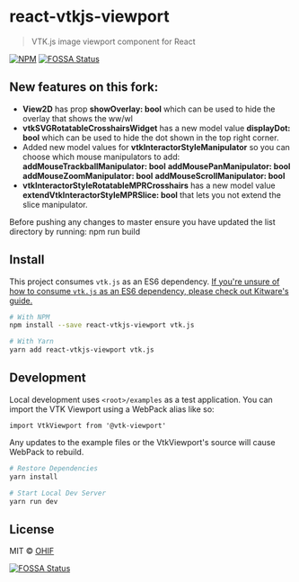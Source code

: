 # react-vtkjs-viewport

> VTK.js image viewport component for React

[![NPM](https://img.shields.io/npm/v/react-vtkjs-viewport.svg)](https://www.npmjs.com/package/react-vtkjs-viewport)
[![FOSSA Status](https://app.fossa.io/api/projects/git%2Bgithub.com%2FOHIF%2Freact-vtkjs-viewport.svg?type=shield)](https://app.fossa.io/projects/git%2Bgithub.com%2FOHIF%2Freact-vtkjs-viewport?ref=badge_shield)

## New features on this fork:

* **View2D** has prop **showOverlay: bool** which can be used to hide the
  overlay that shows the ww/wl
* **vtkSVGRotatableCrosshairsWidget** has a new model value **displayDot: bool**
  which can be used to hide the dot shown in the top right corner.
* Added new model values for **vtkInteractorStyleManipulator** so you can choose
  which mouse manipulators to add:
**addMouseTrackballManipulator: bool**
**addMousePanManipulator: bool**
**addMouseZoomManipulator: bool**
**addMouseScrollManipulator: bool**
* **vtkInteractorStyleRotatableMPRCrosshairs** has a new model value **extendVtkInteractorStyleMPRSlice: bool** that lets you not extend the slice manipulator.

Before pushing any changes to master ensure you have updated the list directory by running:
npm run build

## Install

This project consumes `vtk.js` as an ES6 dependency.
[If you're unsure of how to consume `vtk.js` as an ES6 dependency, please check out Kitware's guide.](https://kitware.github.io/vtk-js/docs/intro_vtk_as_es6_dependency.html#Webpack-config)

```bash
# With NPM
npm install --save react-vtkjs-viewport vtk.js

# With Yarn
yarn add react-vtkjs-viewport vtk.js
```

## Development

Local development uses `<root>/examples` as a test application. You can import
the VTK Viewport using a WebPack alias like so:

`import VtkViewport from '@vtk-viewport'`

Any updates to the example files or the VtkViewport's source will cause WebPack
to rebuild.

```bash
# Restore Dependencies
yarn install

# Start Local Dev Server
yarn run dev
```

## License

MIT © [OHIF](https://github.com/OHIF)

<!--
    Links
-->

[![FOSSA Status](https://app.fossa.io/api/projects/git%2Bgithub.com%2FOHIF%2Freact-vtkjs-viewport.svg?type=large)](https://app.fossa.io/projects/git%2Bgithub.com%2FOHIF%2Freact-vtkjs-viewport?ref=badge_large)
